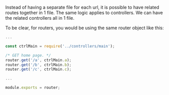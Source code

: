 Instead of having a separate file for each url, it is possible to have related routes together in 1 file.
The same logic applies to controllers. We can have the related controllers all in 1 file.

To be clear, for routers, you would be using the same router object like this:
```js
...

const ctrlMain = require('../controllers/main');

/* GET home page. */
router.get('/a', ctrlMain.a);
router.get('/b', ctrlMain.b);
router.get('/c', ctrlMain.c);

...

module.exports = router;
```
